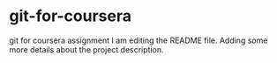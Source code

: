# git-for-coursera
git for coursera assignment
I am editing the README file. Adding some more details about the project description.
